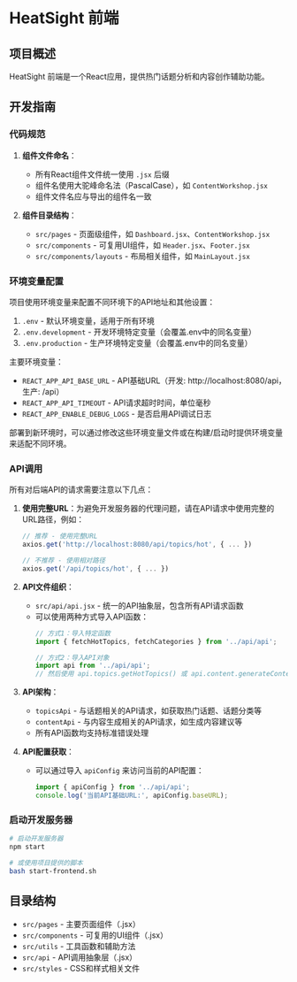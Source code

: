 # HeatSight 前端

## 项目概述

HeatSight 前端是一个React应用，提供热门话题分析和内容创作辅助功能。

## 开发指南

### 代码规范

1. **组件文件命名**：
   - 所有React组件文件统一使用 `.jsx` 后缀
   - 组件名使用大驼峰命名法（PascalCase），如 `ContentWorkshop.jsx`
   - 组件文件名应与导出的组件名一致

2. **组件目录结构**：
   - `src/pages` - 页面级组件，如 `Dashboard.jsx`、`ContentWorkshop.jsx`
   - `src/components` - 可复用UI组件，如 `Header.jsx`、`Footer.jsx`
   - `src/components/layouts` - 布局相关组件，如 `MainLayout.jsx`

### 环境变量配置

项目使用环境变量来配置不同环境下的API地址和其他设置：

1. `.env` - 默认环境变量，适用于所有环境
2. `.env.development` - 开发环境特定变量（会覆盖.env中的同名变量）
3. `.env.production` - 生产环境特定变量（会覆盖.env中的同名变量）

主要环境变量：

- `REACT_APP_API_BASE_URL` - API基础URL（开发: http://localhost:8080/api，生产: /api）
- `REACT_APP_API_TIMEOUT` - API请求超时时间，单位毫秒
- `REACT_APP_ENABLE_DEBUG_LOGS` - 是否启用API调试日志

部署到新环境时，可以通过修改这些环境变量文件或在构建/启动时提供环境变量来适配不同环境。

### API调用

所有对后端API的请求需要注意以下几点：

1. **使用完整URL**：为避免开发服务器的代理问题，请在API请求中使用完整的URL路径，例如：
   ```javascript
   // 推荐 - 使用完整URL
   axios.get('http://localhost:8080/api/topics/hot', { ... })
   
   // 不推荐 - 使用相对路径
   axios.get('/api/topics/hot', { ... })
   ```

2. **API文件组织**：
   - `src/api/api.jsx` - 统一的API抽象层，包含所有API请求函数
   - 可以使用两种方式导入API函数：
     ```javascript
     // 方式1：导入特定函数
     import { fetchHotTopics, fetchCategories } from '../api/api';
     
     // 方式2：导入API对象
     import api from '../api/api';
     // 然后使用 api.topics.getHotTopics() 或 api.content.generateContent()
     ```

3. **API架构**：
   - `topicsApi` - 与话题相关的API请求，如获取热门话题、话题分类等
   - `contentApi` - 与内容生成相关的API请求，如生成内容建议等
   - 所有API函数均支持标准错误处理

4. **API配置获取**：
   - 可以通过导入 `apiConfig` 来访问当前的API配置：
     ```javascript
     import { apiConfig } from '../api/api';
     console.log('当前API基础URL:', apiConfig.baseURL);
     ```

### 启动开发服务器

```bash
# 启动开发服务器
npm start

# 或使用项目提供的脚本
bash start-frontend.sh
```

## 目录结构

- `src/pages` - 主要页面组件（.jsx）
- `src/components` - 可复用的UI组件（.jsx）
- `src/utils` - 工具函数和辅助方法
- `src/api` - API调用抽象层（.jsx）
- `src/styles` - CSS和样式相关文件 